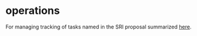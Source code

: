 # operations

For managing tracking of tasks named in the SRI proposal summarized [here](https://drive.google.com/file/d/1x-qqWvIELQ0B0LRnf_eqqk2A2mXJ39kU/view?usp=sharing).
